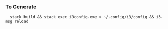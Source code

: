 ### To Generate

```shell
  stack build && stack exec i3config-exe > ~/.config/i3/config && i3-msg reload
```
